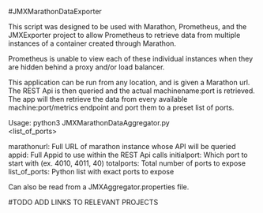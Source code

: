 #JMXMarathonDataExporter

This script was designed to be used with Marathon, Prometheus,
and the JMXExporter project to allow Prometheus to retrieve data
from multiple instances of a container created through Marathon.

Prometheus is unable to view each of these individual instances when
they are hidden behind a proxy and/or load balancer.

This application can be run from any location, and is given a Marathon url.
The REST Api is then queried and the actual machinename:port is retrieved.
The app will then retrieve the data from every available machine:port/metrics
endpoint and port them to a preset list of ports.

Usage: python3 JMXMarathonDataAggregator.py <marathonurl> <appid> \
    <initialport> <totalports> <list_of_ports>

marathonurl:   Full URL of marathon instance whose API will be queried
appid:         Full Appid to use within the REST Api calls
initialport:   Which port to start with (ex. 4010, 4011, 40<totalports>)
totalports:    Total number of ports to expose
list_of_ports: Python list with exact ports to expose

Can also be read from a JMXAggregator.properties file.

#TODO ADD LINKS TO RELEVANT PROJECTS